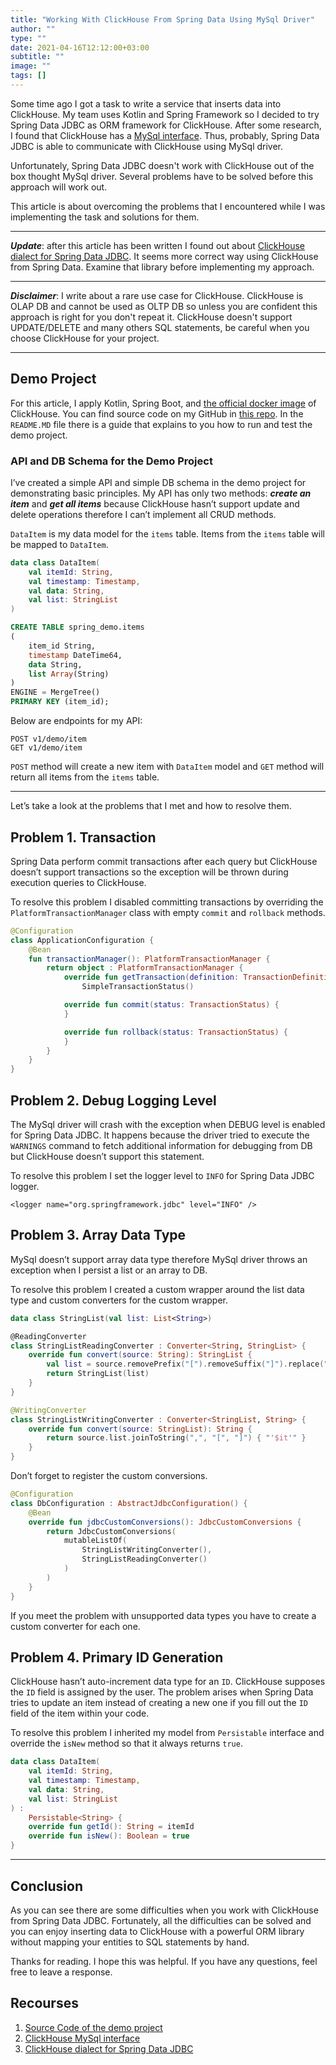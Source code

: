 ```yaml
---
title: "Working With ClickHouse From Spring Data Using MySql Driver"
author: ""
type: ""
date: 2021-04-16T12:12:00+03:00
subtitle: ""
image: ""
tags: []
---
```

Some time ago I got a task to write a service that inserts data into ClickHouse. My team uses Kotlin and Spring Framework so I decided to try Spring Data JDBC as ORM framework for ClickHouse. After some research, I found that ClickHouse has a [MySql interface](https://clickhouse.tech/docs/en/interfaces/mysql). Thus, probably, Spring Data JDBC is able to communicate with ClickHouse using MySql driver.

Unfortunately, Spring Data JDBC doesn't work with ClickHouse out of the box thought MySql driver. Several problems have to be solved before this approach will work out.

This article is about overcoming the problems that I encountered while I was implementing the task and solutions for them.

---

***Update***: after this article has been written I found out about [ClickHouse dialect for Spring Data JDBC](https://github.com/pelenthium/clickhouse-dialect-spring-boot-starter). It seems more correct way using ClickHouse from Spring Data. Examine that library before implementing my approach.

---

***Disclaimer***: I write about a rare use case for ClickHouse. ClickHouse is OLAP DB and cannot be used as OLTP DB so unless you are confident this approach is right for you don't repeat it. ClickHouse doesn't support UPDATE/DELETE and many others SQL statements, be careful when you choose ClickHouse for your project.

---

## Demo Project
For this article, I apply Kotlin, Spring Boot, and [the official docker image](https://hub.docker.com/r/yandex/clickhouse-server) of ClickHouse. You can find source code on my GitHub in [this repo](https://github.com/Jaitl/clickhouse-spring-data-demo). In the `README.MD` file there is a guide that explains to you how to run and test the demo project.

### API and DB Schema for the Demo Project
I’ve created a simple API and simple DB schema in the demo project for demonstrating basic principles. My API has only two methods: ***create an item*** and ***get all items*** because ClickHouse hasn’t support update and delete operations therefore I can’t implement all CRUD methods.

`DataItem` is my data model for the `items` table. Items from the `items` table will be mapped to `DataItem`.

```kotlin
data class DataItem(
    val itemId: String,
    val timestamp: Timestamp,
    val data: String,
    val list: StringList
)
```

```sql
CREATE TABLE spring_demo.items
(
    item_id String,
    timestamp DateTime64,
    data String,
    list Array(String)
)
ENGINE = MergeTree()
PRIMARY KEY (item_id);
```

Below are endpoints for my API:

```
POST v1/demo/item
GET v1/demo/item
```

`POST` method will create a new item with `DataItem` model and `GET` method will return all items from the `items` table.

---

Let’s take a look at the problems that I met and how to resolve them.

## Problem 1. Transaction
Spring Data perform commit transactions after each query but ClickHouse doesn’t support transactions so the exception will be thrown during execution queries to ClickHouse.

To resolve this problem I disabled committing transactions by overriding the `PlatformTransactionManager` class with empty `commit` and `rollback` methods.

```kotlin
@Configuration
class ApplicationConfiguration {
    @Bean
    fun transactionManager(): PlatformTransactionManager {
        return object : PlatformTransactionManager {
            override fun getTransaction(definition: TransactionDefinition?): TransactionStatus =
                SimpleTransactionStatus()

            override fun commit(status: TransactionStatus) {
            }

            override fun rollback(status: TransactionStatus) {
            }
        }
    }
}
```

## Problem 2. Debug Logging Level
The MySql driver will crash with the exception when DEBUG level is enabled for Spring Data JDBC. It happens because the driver tried to execute the `WARNINGS` command to fetch additional information for debugging from DB but ClickHouse doesn’t support this statement.

To resolve this problem I set the logger level to `INFO` for Spring Data JDBC logger.

```
<logger name="org.springframework.jdbc" level="INFO" />
```

## Problem 3. Array Data Type
MySql doesn’t support array data type therefore MySql driver throws an exception when I persist a list or an array to DB.

To resolve this problem I created a custom wrapper around the list data type and custom converters for the custom wrapper.

```kotlin
data class StringList(val list: List<String>)

@ReadingConverter
class StringListReadingConverter : Converter<String, StringList> {
    override fun convert(source: String): StringList {
        val list = source.removePrefix("[").removeSuffix("]").replace("'", "").split(",")
        return StringList(list)
    }
}

@WritingConverter
class StringListWritingConverter : Converter<StringList, String> {
    override fun convert(source: StringList): String {
        return source.list.joinToString(",", "[", "]") { "'$it'" }
    }
}
```

Don’t forget to register the custom conversions.


```kotlin
@Configuration
class DbConfiguration : AbstractJdbcConfiguration() {
    @Bean
    override fun jdbcCustomConversions(): JdbcCustomConversions {
        return JdbcCustomConversions(
            mutableListOf(
                StringListWritingConverter(),
                StringListReadingConverter()
            )
        )
    }
}
```

If you meet the problem with unsupported data types you have to create a custom converter for each one.

## Problem 4. Primary ID Generation
ClickHouse hasn’t auto-increment data type for an `ID`. ClickHouse supposes the `ID` field is assigned by the user. The problem arises when Spring Data tries to update an item instead of creating a new one if you fill out the `ID` field of the item within your code.

To resolve this problem I inherited my model from `Persistable` interface and override the `isNew` method so that it always returns `true`.

```kotlin
data class DataItem(
    val itemId: String,
    val timestamp: Timestamp,
    val data: String,
    val list: StringList
) :
    Persistable<String> {
    override fun getId(): String = itemId
    override fun isNew(): Boolean = true
}
```

---

## Conclusion
As you can see there are some difficulties when you work with ClickHouse from Spring Data JDBC. Fortunately, all the difficulties can be solved and you can enjoy inserting data to ClickHouse with a powerful ORM library without mapping your entities to SQL statements by hand.

Thanks for reading. I hope this was helpful. If you have any questions, feel free to leave a response.

## Recourses
1. [Source Code of the demo project](https://github.com/Jaitl/clickhouse-spring-data-demo)
2. [ClickHouse MySql interface](https://clickhouse.tech/docs/en/interfaces/mysql)
3. [ClickHouse dialect for Spring Data JDBC](https://github.com/pelenthium/clickhouse-dialect-spring-boot-starter)
